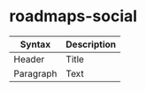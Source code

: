 # roadmaps-social
| Syntax      | Description |
| ----------- | ----------- |
| Header      | Title       |
| Paragraph   | Text        |
